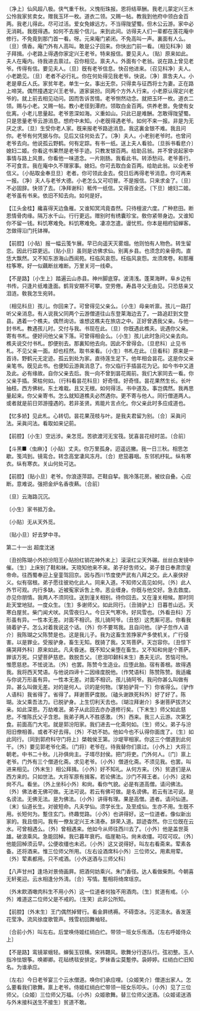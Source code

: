<!-- { "loadSidebar": true } -->
〔净上〕仙风超八极。侠气重千秋。义愧衔珠报。恩将结草酬。我老儿蒙定兴王木公怜我家贫卖女。赠我玉环一枚。道衣二领。又赐一帖。教我到他府中领白金百两。我老儿得此。尽可过活。爱女免嫁远方。不当得陇望蜀。但木公云游。家中必无消耗。我旣得遇。如何不去报个信儿。来到此间。访得夫人们一辈都在莲花庵中修行。不免竟到那门首一看。呀。元来庵门紧闭。不免高叫一声。裏面有人么。〔旦〕倩香。庵门外有人高叫。敢是公子回来。你快出门前一看。〔相见科净〕娘子拜揖。小老路上得遇你家定兴王老爷。特来报信。要见夫人。〔贴〕原来如此。夫人在庵内。待我进去禀过。召你相见。禀夫人。外面有个老翁。说在路上曾见老爷。传得有信。要见夫人。〔旦〕旣有老爷信息。快召他进来。〔召见科净〕夫人。小老跪见。〔旦〕老者不必行礼。你在何处得见我老爷。快说。〔净〕禀吿夫人。小老是章丘人氏。家贫年老。单生一女。事出无奈。只得卖与征西将士为妻。正在路上啼哭。偶然撞遇定兴王老爷。道家装扮。同两个方外人行来。小老原认得定兴老爷的。就上前去相见动问。因而吿诉苦情。老爷恻然动念。就把玉环一枚。道衣二领。赐与小老。又赐一帖。教小老径到潭府。领取白金百两。供养老景。免使有女仳离。小老儿思量起。老爷恩深如海。义重如山。只此已是难酬。怎敢得陇望蜀。只是思量老爷云游消息。想府中未知。小老旣得遇老爷。如何不来一报。非是为无厌之求。〔旦〕生受你老人家。旣来报老爷路途消息。我这裏金银不难。我且问你。老爷有何凭据与你。见后又往何处去了。〔净〕夫人。小老别老爷时。也曾问老爷去向。他说孤云野鹤。何有定踪。有书一纸。送上夫人看验。〔旦拆书看悲介〕媳妇二姬。你看这书果然是老爷手迹。只教发银百两。给助吕翁。并不曾说起家中事情与路上风景。你看他一味道念。一片刚肠。我看此书。转添愁闷。老爷善行。不可食言。我在庵中久不理家事。媳妇。你可去取白金百两。给助此翁。以全老爷信义。〔小贴取金奉旦旦〕老者。你可领此金去。傥日后再得老爷消息。你可再来一报。〔净〕夫人与老爷大德。小老怎么又可叨冒。不是报信。只来求金了。〔旦〕不必固辞。快领了去。〔净拜谢科〕秪传一纸信。又得百金还。〔下旦〕媳妇二姬。老爷虽有书来。依旧不知去向。如何是好。 

【江头金桂】纔喜得天边鱼雁。又谁知冥鸿竟杳然。只待檀波六度。广种悲田。断恩情骨肉缘。隔万水千山。行行更远。赠别时有绣囊珍宝。敎你紧带身边。又谁知你不留一钱。料饥寒难免。料饥寒难免。凄凉怎遣。谩忧煎。你本是相府貂蝉客。怎做得沿门托钵禅。

【前腔】〔小贴〕报一幅云笺乍展。早已向遥天灭雾烟。他则怕有人物色。转生留恋。因此行踪更远。〔贴小旦〕虽则是访佛求仙。别离乡县。也须念的亲骨肉。直恁大飘然。又不知东游海山西阆苑。枉临风哀怨。枉临风哀怨。龙须席卷。和那雁柱筝寒。好一似藕断丝难断。万里关河一线牵。

【不是路】〔小生上〕踏遍云山赤县。神州脚底穿。波淸浅。蓬莱海畔。阜乡边有书传。只逢片纸难逢面。鹤背安期不可攀。空劳倦。寿昌寻父无由见。只恐慈亲又泪涟。敎我怎生宛转。

〔相见科旦〕孩儿。你回来了。可曾得见父亲么。〔小生〕母亲听禀。孩儿一路打听父亲消息。有人说我父同两个云游僧道往山东登莱海边去了。一路追赶到文登县。遇着一个樵夫。偶然询访。谁想这樵夫在旅店之中。正好曾遇我父亲。与他一封书札。教遇孩儿时。交付与我。书现在此。〔旦〕你旣遇此樵夫。说遇你父亲。寄有书札。便好问他父亲下落。可曾得相会么。〔小生〕孩儿此时急问父亲去向。樵夫说交付书札。卽便别去。那裏知他去向。因此不曾得会。〔旦悲科〕止见书札。不见父亲一面。却也枉然。取书来看。〔小生〕书札在此。〔旦看科〕原来是一首诗。野鹤元无定迹。孤云到处为家。直待莲生足下。他年相会昙花。这是你父亲亲笔书。旣见此书。也便知云游眞消息了。你父临行手插昙花为记。如今书中又道及此。必有缘故。自你父亲去后。我一向不曾到昙花阁前。我们大家同去一看。你父亲手插。荣枯何如。〔行科看昙花科旦〕好奇怪。好奇怪。昙花果然生长。长叶抽枝。西方佛树。东土难栽。且又无根。如何得活。书中道及。事岂偶然。我再思量起来。你父亲寄书。怎么就知道樵夫必然遇你。更不寄与他人。同行僧道两人。或者就是前日郊游撞遇的。若非圣贤。焉能片言点化。你父亲此时多应成道也。 

【忆多娇】见此札。心转切。昙花果茂枝与叶。是我夫君留为别。〔合〕采眞问法。采眞问法。看取如来记莂。

【前腔】〔小生〕空远涉。亲怎觅。苦欲渡河无宝筏。犹喜昙花经时茁。〔合前〕 

【斗黑■〈虫麻〉】〔小贴〕丈夫。你万里孤身。迢遥远撇。我一日三秋。相思怎歇。笺鸿到。镜鸾合。转念高堂凄风冻月。〔合〕悲笳暮咽。东邻机杼轧。纵有寒衣。纵有寒衣。关山何处可达。

【前腔】〔贴小旦〕老爷。你浪逐萍踪。芒鞋自挈。我冷落花房。被纹自叠。心应断。意难说。强把金炉名香夜爇。〔合前〕 

〔旦〕云海路沉沉。



〔小生〕家书抵万金。

〔小贴〕无从天外觅。



〔贴小旦〕好去梦中寻。 

第二十一出
超度沈迷

〔丑扮陈瑚小外扮汾阳王小贴扮红销花神外末上〕滚滚红尘天外碾。丝丝白发镜中催。〔生〕上床别了鞋和袜。天晓知他来不来。弟子好吿师父。弟子昔日奉肃宗皇帝命。往西蜀奉迎上皇銮驾回京。因与西川节度使严武有八拜之交。此人豪侠好义。似有宿根。弟子愿往彼劝化此人。同来入道。不知师父高见如何。〔外〕此人外节可观。内行多缺。近被寃家诉吿上帝。恶业缠身。你旣与他交好。急去救度。亦见你朋情。我两人不须同往。送到潼关相别。待你回去。又在潼关相候。那时同赴天堂地狱。一度众生。〔生〕多谢师父。如此同行。〔丑骑驴上〕日暮苍山远。天寒白屋贫。柴门闻犬吠。风雪夜归人。今日天气寒冷。好风雪也。〔外看丑科〕万形虽有异。一性本无差。对面不相识。孩儿骑阿爷。〔丑怒〕这秃厮可恶。你看我骑着驴子。怎么对着我说这个话。〔外〕你不要骂我。且自问他。〔驴子忽作人语介〕我陈瑚之父陈赞是也。这是我儿子。我为这畜生苦挣家产多使机关。广行侵害。以是罪业。受报驴身。畜生无知。旣骑了我。又骂菩萨。天岂容你。〔丑惊下痛哭拜外科〕原来如此。凡夫昏迷。旣不知父亲堕在畜生。又不知和尙是个菩萨。罪该万死。只望菩萨慈悲。救脱吾父。〔悲泪叩颡科末生〕愚夫无识。苦恼可怜。惟愿慈悲。不恡说法。〔外〕也罢。陈赞今生造业。应堕此胎。宿有善根。故得遇我。我将西天梵语。与他说四谛十二因缘度脱他。〔作梵语科〕陈赞陈赞。我适纔与你说万形虽有异。一性本无差。对面不相识。孩儿骑阿爷。我问你甚么叫做有异。甚么叫做无差。对的是何人。识的是何物。〔掌拍驴背一下〕你省得么。〔驴作人语科〕我省得了。省得了。拜谢菩萨度脱。〔磕头谢跌死科外〕好了好了。陈瑚。汝父乘吾法力。已脱驴身。上生忉利天去也。〔瑚泣拜谢介〕多谢菩萨拔济父亲。如此深恩。万劫难泯。弟子从此回去亦办道修行矣。〔下末生〕师父如此慈悲。不惟陈氏父子含恩。我弟子两人不胜感激。〔外〕西来。我三人云游。次第乞食。前面高门大宅。就是郭汾阳家。我们进去一化斋何如。〔生〕师父。弟子与汾阳旧僚相善。或者不好去得。〔外〕不妨不妨。他如今也不认得你面庞了。〔生〕如此同行。〔同到郭府科守门将上〕棨戟侯王第。沙堤宰相家。你这三个僧道到此何干。〔外〕要见郭老爷化斋。〔门将〕老爷在。待我替你们禀过。〔小外上〕大将三朝老。中书二十秋。儿孙俱尙主。子壻尽封侯。把门将吏。门外何人。〔门〕禀上老爷。门外有三个僧道化斋。求见老爷。〔小外〕僧道化斋。不须见我。也罢。叫进来相见。〔外末生〕相公拜揖。〔小外〕好不知礼。从何方来。〔外〕贫道们是从西方来的。只如世法。大将军原有揖客。若论佛法。沙门不拜王者。〔小外〕这和尙不凡。看坐。〔外上坐科小外〕和尙。看你气貌。必是有道高僧。请问佛法。〔外〕佛法者无佛可做。无法可说。若云有佛可做。是名谤佛。若云有法可说。是名谤法。无佛无法。是为佛法。〔小外〕讲得有理。果是高僧。道者。请问仙道。〔末〕仙道长生。对彼短命。凡夫学仙。须学长生。及至成仙。生亦不用。生旣不用。长短何为。蹔住玄门。终趣觉路。〔小外〕也讲得好。这一位道者。像似新出家的。我且借问。我有一僚友定兴王木淸泰。辞荣入道。踪迹杳然。你三位旣在云水。可曾相遇么。〔外〕曾相遇来。他如今从师往西川去了。〔小外〕他是盖世英雄。破浪乘风。急能回棹。我已暮年衰朽。临崖勒马。尙未收缰。可叹可叹。〔外〕他能回棹须云早。公便收缰也未迟。〔小外〕这又说得好。叫左右看斋来。荤素各备。还将酒来。惟三位师父所用。〔左右设酒席科小外〕三位师父。用素用荤。〔外〕荤素都用。只不戒酒。〔小外送酒与三师父科〕 

【八声甘州】逢场对景倚画屛。把酒何妨乘兴。朱门香径。达人看做柴荆。今朝喜无轩冕迎。云水相逢分外淸。〔合〕写情。蹔相将绮席瑶京。

〔外末飮酒噉肉科生不用小外〕这一位道者何独不用酒肉。〔生〕贫道有戒。〔小外〕难道这二位师父是不戒的。〔生笑〕此非公所知。 

【前腔】〔外末生〕王门偶然掉臂行。看金屛绣褥。不碍壶冰。污泥淸水。香发莲花莹净。流风徐度歌管声。残雪初回舞袖轻。

〔合前小外〕叫左右。后堂唤侍姬红绡白纻。带领一班女乐侑酒。〔左右呼姬侍众上〕 

【不是路】鸾镜翠蛾轻。蝉鬓玉钗横。宋祎翾风。歌舞分行逐队行。弦初整。玉人指冷怯银筝。唤卿卿。花毡绣毯安排定。罗袜香尘莫蹔停。袅婷婷。红绡白纻旧知名。为谁承应。

〔左右〕今日老爷宴三个云水僧道。唤你们承应哩。〔众姬笑介〕僧道出家人。怎么要看我们歌舞。禀上老爷。侍姬红绡白纻带领一班女乐叩头。〔小外〕见了三位师父。〔众姬〕三位师父万福。〔小外〕众姬歌舞。替三位师父送酒。〔众姬诺送酒与外末接科送生不接生〕贫道不敢。 

